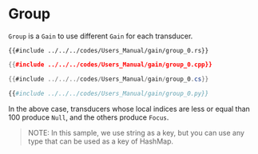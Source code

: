 # Group

`Group` is a `Gain` to use different `Gain` for each transducer.

```rust,edition2024
{{#include ../../../codes/Users_Manual/gain/group_0.rs}}
```

```cpp
{{#include ../../../codes/Users_Manual/gain/group_0.cpp}}
```

```cs
{{#include ../../../codes/Users_Manual/gain/group_0.cs}}
```

```python
{{#include ../../../codes/Users_Manual/gain/group_0.py}}
```

In the above case, transducers whose local indices are less or equal than 100 produce `Null`, and the others produce `Focus`.

> NOTE:
> In this sample, we use string as a key, but you can use any type that can be used as a key of HashMap.
